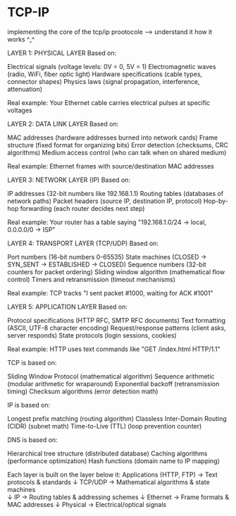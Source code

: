 # TCP-IP
implementing the core of the tcp/ip prootocole --> understand it how it works ^_^



LAYER 1: PHYSICAL LAYER
Based on:

Electrical signals (voltage levels: 0V = 0, 5V = 1)
Electromagnetic waves (radio, WiFi, fiber optic light)
Hardware specifications (cable types, connector shapes)
Physics laws (signal propagation, interference, attenuation)

Real example: Your Ethernet cable carries electrical pulses at specific voltages

LAYER 2: DATA LINK LAYER
Based on:

MAC addresses (hardware addresses burned into network cards)
Frame structure (fixed format for organizing bits)
Error detection (checksums, CRC algorithms)
Medium access control (who can talk when on shared medium)

Real example: Ethernet frames with source/destination MAC addresses

LAYER 3: NETWORK LAYER (IP)
Based on:

IP addresses (32-bit numbers like 192.168.1.1)
Routing tables (databases of network paths)
Packet headers (source IP, destination IP, protocol)
Hop-by-hop forwarding (each router decides next step)

Real example: Your router has a table saying "192.168.1.0/24 → local, 0.0.0.0/0 → ISP"


LAYER 4: TRANSPORT LAYER (TCP/UDP)
Based on:

Port numbers (16-bit numbers 0-65535)
State machines (CLOSED → SYN_SENT → ESTABLISHED → CLOSED)
Sequence numbers (32-bit counters for packet ordering)
Sliding window algorithm (mathematical flow control)
Timers and retransmission (timeout mechanisms)

Real example: TCP tracks "I sent packet #1000, waiting for ACK #1001"


LAYER 5: APPLICATION LAYER
Based on:

Protocol specifications (HTTP RFC, SMTP RFC documents)
Text formatting (ASCII, UTF-8 character encoding)
Request/response patterns (client asks, server responds)
State protocols (login sessions, cookies)

Real example: HTTP uses text commands like "GET /index.html HTTP/1.1"


TCP is based on:

Sliding Window Protocol (mathematical algorithm)
Sequence arithmetic (modular arithmetic for wraparound)
Exponential backoff (retransmission timing)
Checksum algorithms (error detection math)

IP is based on:

Longest prefix matching (routing algorithm)
Classless Inter-Domain Routing (CIDR) (subnet math)
Time-to-Live (TTL) (loop prevention counter)

DNS is based on:

Hierarchical tree structure (distributed database)
Caching algorithms (performance optimization)
Hash functions (domain name to IP mapping)


Each layer is built on the layer below it:
Applications (HTTP, FTP) → Text protocols & standards
         ↓
TCP/UDP → Mathematical algorithms & state machines  
         ↓
IP → Routing tables & addressing schemes
         ↓
Ethernet → Frame formats & MAC addresses
         ↓
Physical → Electrical/optical signals


